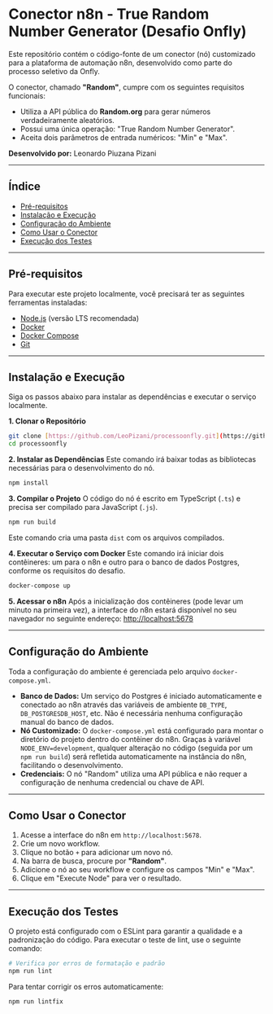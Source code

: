 # Conector n8n - True Random Number Generator (Desafio Onfly)

Este repositório contém o código-fonte de um conector (nó) customizado para a plataforma de automação n8n, desenvolvido como parte do processo seletivo da Onfly.

O conector, chamado **"Random"**, cumpre com os seguintes requisitos funcionais:
* Utiliza a API pública do **Random.org** para gerar números verdadeiramente aleatórios.
* Possui uma única operação: "True Random Number Generator".
* Aceita dois parâmetros de entrada numéricos: "Min" e "Max".

**Desenvolvido por:** Leonardo Piuzana Pizani

---

## Índice

* [Pré-requisitos](#pré-requisitos)
* [Instalação e Execução](#instalação-e-execução)
* [Configuração do Ambiente](#configuração-do-ambiente)
* [Como Usar o Conector](#como-usar-o-conector)
* [Execução dos Testes](#execução-dos-testes)

---

## Pré-requisitos

Para executar este projeto localmente, você precisará ter as seguintes ferramentas instaladas:

* [Node.js](https://nodejs.org/) (versão LTS recomendada)
* [Docker](https://www.docker.com/products/docker-desktop/)
* [Docker Compose](https://docs.docker.com/compose/install/)
* [Git](https://git-scm.com/)

---

## Instalação e Execução

Siga os passos abaixo para instalar as dependências e executar o serviço localmente.

**1. Clonar o Repositório**
```bash
git clone [https://github.com/LeoPizani/processoonfly.git](https://github.com/LeoPizani/processoonfly.git)
cd processoonfly
```

**2. Instalar as Dependências**
Este comando irá baixar todas as bibliotecas necessárias para o desenvolvimento do nó.
```bash
npm install
```

**3. Compilar o Projeto**
O código do nó é escrito em TypeScript (`.ts`) e precisa ser compilado para JavaScript (`.js`).
```bash
npm run build
```
Este comando cria uma pasta `dist` com os arquivos compilados.

**4. Executar o Serviço com Docker**
Este comando irá iniciar dois contêineres: um para o n8n e outro para o banco de dados Postgres, conforme os requisitos do desafio.
```bash
docker-compose up
```

**5. Acessar o n8n**
Após a inicialização dos contêineres (pode levar um minuto na primeira vez), a interface do n8n estará disponível no seu navegador no seguinte endereço:
[http://localhost:5678](http://localhost:5678)

---

## Configuração do Ambiente

Toda a configuração do ambiente é gerenciada pelo arquivo `docker-compose.yml`.

* **Banco de Dados:** Um serviço do Postgres é iniciado automaticamente e conectado ao n8n através das variáveis de ambiente `DB_TYPE`, `DB_POSTGRESDB_HOST`, etc. Não é necessária nenhuma configuração manual do banco de dados.
* **Nó Customizado:** O `docker-compose.yml` está configurado para montar o diretório do projeto dentro do contêiner do n8n. Graças à variável `NODE_ENV=development`, qualquer alteração no código (seguida por um `npm run build`) será refletida automaticamente na instância do n8n, facilitando o desenvolvimento.
* **Credenciais:** O nó "Random" utiliza uma API pública e não requer a configuração de nenhuma credencial ou chave de API.

---

## Como Usar o Conector

1.  Acesse a interface do n8n em `http://localhost:5678`.
2.  Crie um novo workflow.
3.  Clique no botão `+` para adicionar um novo nó.
4.  Na barra de busca, procure por **"Random"**.
5.  Adicione o nó ao seu workflow e configure os campos "Min" e "Max".
6.  Clique em "Execute Node" para ver o resultado.

---

## Execução dos Testes

O projeto está configurado com o ESLint para garantir a qualidade e a padronização do código. Para executar o teste de lint, use o seguinte comando:

```bash
# Verifica por erros de formatação e padrão
npm run lint
```

Para tentar corrigir os erros automaticamente:
```bash
npm run lintfix
```
